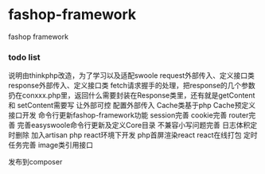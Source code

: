 # fashop-framework
fashop framework

### todo list
说明由thinkphp改造，为了学习以及适配swoole
request外部传入、定义接口类
response外部传入、定义接口类
fetch请求握手的处理，把response的几个参数扔在conxxx.php里，返回什么需要封装在Response类里，还有就是getContent 和 setContent需要写 让外部可控
配置外部传入
Cache类基于php Cache预定义接口开发
命令行更新fashop-framework功能
session完善
cookie完善
router完善
完善easyswoole命令行更新及定义Core目录 不兼容小写问题完善
日志体积定时删除
加入artisan
php react环境下开发
php首屏渲染react
react在线打包
定时任务完善
image类引用接口


发布到composer


